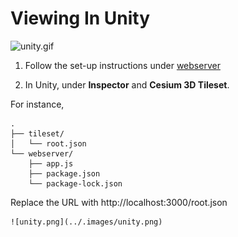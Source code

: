 # Viewing In Unity

![unity.gif](../.images/unity.gif)

1. Follow the set-up instructions under [webserver](https://github.com/leehananne/Tile-Segmentation-Pipeline/tree/main/webserver)

2. In Unity, under **Inspector** and ********Cesium 3D Tileset********.

For instance,
```
.
├── tileset/
│   └── root.json
└── webserver/
    ├── app.js
    ├── package.json
    └── package-lock.json
```
Replace the URL with http://localhost:3000/root.json
    
    ![unity.png](../.images/unity.png)